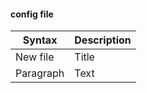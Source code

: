 #### config file

| Syntax      | Description |
| ----------- | ----------- |
| New file      | Title       |
| Paragraph   | Text        |

